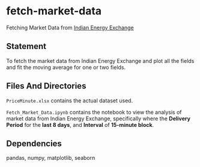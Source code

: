 # fetch-market-data
Fetching Market Data from [Indian Energy Exchange](https://www.iexindia.com/marketdata/areaprice.aspx) 

## Statement
To fetch the market data from Indian Energy Exchange and plot all the fields and fit the moving average for one or two fields.

## Files And Directories
```PriceMinute.xlsx``` contains the actual dataset used.

```Fetch_Market_Data.ipynb``` contains the notebook to view the analysis of market data from Indian Energy Exchange, specifically where the **Delivery Period** for the **last 8 days**, and **Interval** of **15-minute block**.

## Dependencies
pandas, 
numpy, 
matplotlib, 
seaborn
